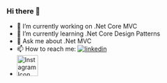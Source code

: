 ### Hi there 👋




- 🔭 I’m currently working on .Net Core MVC
- 🌱 I’m currently learning .Net Core Design Patterns
- 💬 Ask me about .Net MVC
- 📫 How to reach me:  [![linkedin](https://img.shields.io/badge/Linkedin-000000?style=for-the-badge&logo=Linkedin&logoColor=white)](https://www.linkedin.com/in/yas1n09/)
- <a target="https://www.instagram.com/yas1n09/" rel="noopener noreferrer" href="/dheereshagrwal/colored-icons/blob/master/svg/instagram.svg"><img src="/dheereshagrwal/colored-icons/raw/master/svg/instagram.svg" alt="Instagram Icon" width="48" height="48" style="max-width: 100%;"></a>
